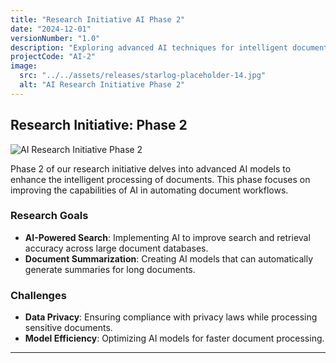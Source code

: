 ```yaml
---
title: "Research Initiative AI Phase 2"
date: "2024-12-01"
versionNumber: "1.0"
description: "Exploring advanced AI techniques for intelligent document processing."
projectCode: "AI-2"
image:
  src: "../../assets/releases/starlog-placeholder-14.jpg"
  alt: "AI Research Initiative Phase 2"
---
```


## Research Initiative: Phase 2

![AI Research Initiative Phase 2](../../assets/releases/starlog-placeholder-14.jpg)

Phase 2 of our research initiative delves into advanced AI models to enhance the intelligent processing of documents. This phase focuses on improving the capabilities of AI in automating document workflows.

### Research Goals

- **AI-Powered Search**: Implementing AI to improve search and retrieval accuracy across large document databases.
- **Document Summarization**: Creating AI models that can automatically generate summaries for long documents.

### Challenges

- **Data Privacy**: Ensuring compliance with privacy laws while processing sensitive documents.
- **Model Efficiency**: Optimizing AI models for faster document processing.

---